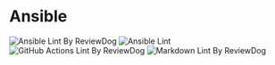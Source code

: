 # Ansible

![Ansible Lint By ReviewDog](https://github.com/IamSureshRa/Ansible/actions/workflows/ansible-lint-by-reviewdog.yml/badge.svg)
![Ansible Lint](https://github.com/IamSureshRa/Ansible/actions/workflows/ansible-lint.yml/badge.svg)
![GitHub Actions Lint By ReviewDog](https://github.com/IamSureshRa/Ansible/actions/workflows/github-actions-lint-by-reviewdog.yml/badge.svg)
![Markdown Lint By ReviewDog](https://github.com/IamSureshRa/Ansible/actions/workflows/markdown-lint-by-reviewdog.yml/badge.svg)

